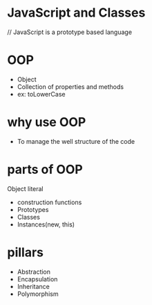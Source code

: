 # JavaScript and Classes

// JavaScript is a prototype based language 

# OOP
 - Object
 - Collection of properties and methods
 - ex: toLowerCase

# why use OOP
 - To manage the well structure of the code

# parts of OOP
 Object literal
 - construction functions
- Prototypes
- Classes
- Instances(new, this)

# pillars
- Abstraction 
- Encapsulation 
- Inheritance 
- Polymorphism